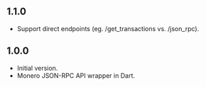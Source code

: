 ## 1.1.0

- Support direct endpoints (eg. /get_transactions vs. /json_rpc).

## 1.0.0

- Initial version.
- Monero JSON-RPC API wrapper in Dart.
